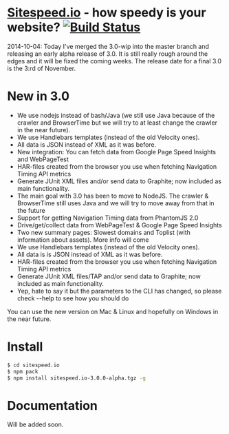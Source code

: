 <a href="http://www.sitespeed.io" target="_blank">Sitespeed.io</a> - how speedy is your website? [![Build Status](https://secure.travis-ci.org/sitespeedio/sitespeed.io.png?branch=3.0-wip)](http://travis-ci.org/sitespeedio/sitespeed.io)
=============

2014-10-04: Today I've merged the 3.0-wip into the master branch and releasing an early alpha release of 3.0. It is still really rough around the edges and 
it will be fixed the coming weeks. The release date for a final 3.0 is the 3:rd of November.


New in 3.0
=============
* We use nodejs instead of bash/Java (we still use Java because of the crawler and BrowserTime but we will try to at least change the crawler in the near future).
* We use Handlebars templates (instead of the old Velocity ones).
* All data is JSON instead of XML as it was before.
* New integration: You can fetch data from Google Page Speed Insights and WebPageTest
* HAR-files created from the browser you use when fetching Navigation Timing API metrics
* Generate JUnit XML files and/or send data to Graphite; now included as main functionality.
* The main goal with 3.0 has been to move to NodeJS. The crawler & BrowserTime still uses Java and we will try to move away from that in the future
* Support for getting Navigation Timing data from PhantomJS 2.0
* Drive/get/collect data from WebPageTest & Google Page Speed Insights
* Two new summary pages: Slowest domains and Toplist (with information about assets). More info will come
* We use Handlebars templates (instead of the old Velocity ones).
* All data is is JSON instead of XML as it was before.
* HAR-files created from the browser you use when fetching Navigation Timing API metrics
* Generate JUnit XML files/TAP and/or send data to Graphite; now included as main functionality.
* Yep, hate to say it but the parameters to the CLI has changed, so please check --help to see how you should do

You can use the new version on Mac & Linux and hopefully on Windows in the near future.

Install
=============
```bash
$ cd sitespeed.io
$ npm pack
$ npm install sitespeed.io-3.0.0-alpha.tgz -g
```

Documentation
=============
Will be added soon.
